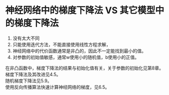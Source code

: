 # 神经网络中的梯度下降法  VS 其它模型中的梯度下降法

1. 没有太大不同  
2. 只能使用迭代方法，不能直接使用线性方程求解，  
3. 神经网络中的代价函数通常是非凸的，因此不一定能找到最小的值。  
4. 对参数的初始值敏感，通常w使用小的随机值，b使用小的正值。

在非凸函数中，梯度下降法的结果与初始化值有关，关于参数的初始化见第8章。  
梯度下降法及其改进见4.5。  
随机梯度下降法见5.9。  
使用反向传播算法快速计算神经网络的梯度，见6.5。  